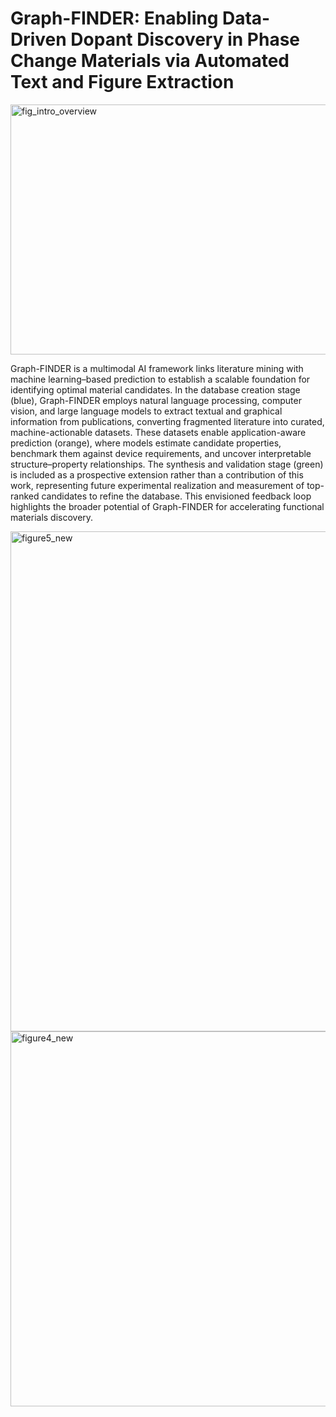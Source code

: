 # Graph-FINDER: Enabling Data-Driven Dopant Discovery in Phase Change Materials via Automated Text and Figure Extraction


<img width="600" height="400" alt="fig_intro_overview" src="https://github.com/user-attachments/assets/a67a79e6-1033-4d24-9a30-5119747fe35e" />

Graph-FINDER is a multimodal AI framework links literature mining with machine learning–based prediction to establish a scalable foundation for identifying optimal material candidates. In the database creation stage (blue), Graph-FINDER employs natural language processing, computer vision, and large language models to extract textual and graphical information from publications, converting fragmented literature into curated, machine-actionable datasets. These datasets enable application-aware prediction (orange), where models estimate candidate properties, benchmark them against device requirements, and uncover interpretable structure–property relationships. The synthesis and validation stage (green) is included as a prospective extension rather than a contribution of this work, representing future experimental realization and measurement of top-ranked candidates to refine the database. This envisioned feedback loop highlights the broader potential of Graph-FINDER for accelerating functional materials discovery.


<img width="600" height="800" alt="figure5_new" src="https://github.com/user-attachments/assets/003b7399-4aea-4e47-b8c6-48c8490a3c2e" />







<img width="600" height="600" alt="figure4_new" src="https://github.com/user-attachments/assets/89329722-2143-4fbd-b132-1d30dce1da3f" />
